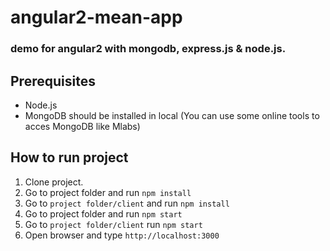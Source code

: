# angular2-mean-app
### demo for angular2 with mongodb, express.js & node.js.

## Prerequisites
* Node.js 
* MongoDB should be installed in local (You can use some online tools to acces MongoDB like Mlabs)

## How to run project
1. Clone project.
2. Go to project folder and run `npm install`
3. Go to `project folder/client` and run `npm install`
4. Go to project folder and run `npm start`
5. Go to `project folder/client` run `npm start`
6. Open browser and type `http://localhost:3000`
